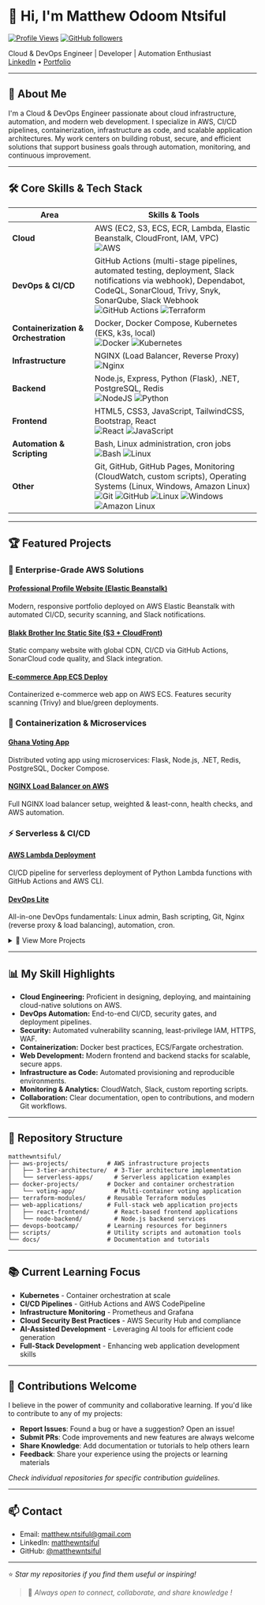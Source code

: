 # 👋 Hi, I'm Matthew Odoom Ntsiful

[![Profile Views](https://komarev.com/ghpvc/?username=matthewntsiful&color=blue&style=flat)](https://github.com/matthewntsiful)
[![GitHub followers](https://img.shields.io/github/followers/matthewntsiful?label=Follow&style=social)](https://github.com/matthewntsiful)

Cloud & DevOps Engineer | Developer | Automation Enthusiast  
[LinkedIn](https://linkedin.com/in/matthewntsiful) • [Portfolio](http://Profile-site-app-env.eba-vnkknerx.eu-north-1.elasticbeanstalk.com)

---

## 🚀 About Me

I'm a Cloud & DevOps Engineer passionate about cloud infrastructure, automation, and modern web development. I specialize in AWS, CI/CD pipelines, containerization, infrastructure as code, and scalable application architectures. My work centers on building robust, secure, and efficient solutions that support business goals through automation, monitoring, and continuous improvement.

---

## 🛠️ Core Skills & Tech Stack

| Area                     | Skills & Tools                                                                                                                                                                                                                                                                                                                                                                                                                                                                 |
|--------------------------|----------------------------------------------------------------------------------------------------------------------------------------------------------------------------------------------------------------------------------------------------------------------------------------------------------------------------------------------------------------------------------------------------------------------------------------------------------------------------|
| **Cloud**                | AWS (EC2, S3, ECS, ECR, Lambda, Elastic Beanstalk, CloudFront, IAM, VPC)  <br> ![AWS](https://img.shields.io/badge/AWS-%23FF9900.svg?style=for-the-badge&logo=amazon-aws&logoColor=white) |
| **DevOps & CI/CD**       | GitHub Actions (multi-stage pipelines, automated testing, deployment, Slack notifications via webhook), Dependabot, CodeQL, SonarCloud, Trivy, Snyk, SonarQube, Slack Webhook  <br> ![GitHub Actions](https://img.shields.io/badge/github%20actions-%232671E5.svg?style=for-the-badge&logo=githubactions&logoColor=white) ![Terraform](https://img.shields.io/badge/terraform-%235835CC.svg?style=for-the-badge&logo=terraform&logoColor=white) |
| **Containerization & Orchestration** | Docker, Docker Compose, Kubernetes (EKS, k3s, local)  <br> ![Docker](https://img.shields.io/badge/docker-%230db7ed.svg?style=for-the-badge&logo=docker&logoColor=white) ![Kubernetes](https://img.shields.io/badge/kubernetes-%23326ce5.svg?style=for-the-badge&logo=kubernetes&logoColor=white) |
| **Infrastructure**       | NGINX (Load Balancer, Reverse Proxy)  <br> ![Nginx](https://img.shields.io/badge/nginx-%23009639.svg?style=for-the-badge&logo=nginx&logoColor=white) |
| **Backend**              | Node.js, Express, Python (Flask), .NET, PostgreSQL, Redis  <br> ![NodeJS](https://img.shields.io/badge/node.js-6DA55F?style=for-the-badge&logo=node.js&logoColor=white) ![Python](https://img.shields.io/badge/python-3670A0?style=for-the-badge&logo=python&logoColor=ffdd54) |
| **Frontend**             | HTML5, CSS3, JavaScript, TailwindCSS, Bootstrap, React  <br> ![React](https://img.shields.io/badge/react-%2320232a.svg?style=for-the-badge&logo=react&logoColor=%2361DAFB) ![JavaScript](https://img.shields.io/badge/javascript-%23323330.svg?style=for-the-badge&logo=javascript&logoColor=%23F7DF1E) |
| **Automation & Scripting** | Bash, Linux administration, cron jobs  <br> ![Bash](https://img.shields.io/badge/bash-%23121011.svg?style=for-the-badge&logo=gnu-bash&logoColor=white) ![Linux](https://img.shields.io/badge/Linux-FCC624?style=for-the-badge&logo=linux&logoColor=black) |
| **Other**                | Git, GitHub, GitHub Pages, Monitoring (CloudWatch, custom scripts), Operating Systems (Linux, Windows, Amazon Linux)  <br> ![Git](https://img.shields.io/badge/git-%23F05033.svg?style=for-the-badge&logo=git&logoColor=white) ![GitHub](https://img.shields.io/badge/github-%23121011.svg?style=for-the-badge&logo=github&logoColor=white) ![Linux](https://img.shields.io/badge/Linux-FCC624?style=for-the-badge&logo=linux&logoColor=black) ![Windows](https://img.shields.io/badge/Windows-0078D6?style=for-the-badge&logo=windows&logoColor=white) ![Amazon Linux](https://img.shields.io/badge/Amazon_Linux-232F3E?style=for-the-badge&logo=amazon-aws&logoColor=white) |

---

## 🏆 Featured Projects

### 🚀 Enterprise-Grade AWS Solutions

#### [Professional Profile Website (Elastic Beanstalk)](https://github.com/matthewntsiful/profile-site-beanstalk-deploy)
Modern, responsive portfolio deployed on AWS Elastic Beanstalk with automated CI/CD, security scanning, and Slack notifications.

#### [Blakk Brother Inc Static Site (S3 + CloudFront)](https://github.com/matthewntsiful/blakkbrotherinc-static-site-cicd-s3-cloudfront)
Static company website with global CDN, CI/CD via GitHub Actions, SonarCloud code quality, and Slack integration.

#### [E-commerce App ECS Deploy](https://github.com/matthewntsiful/ecommerce-app-ecs-deploy)
Containerized e-commerce web app on AWS ECS. Features security scanning (Trivy) and blue/green deployments.

### 🐳 Containerization & Microservices

#### [Ghana Voting App](https://github.com/matthewntsiful/ghana-voting-app)
Distributed voting app using microservices: Flask, Node.js, .NET, Redis, PostgreSQL, Docker Compose.

#### [NGINX Load Balancer on AWS](https://github.com/matthewntsiful/nginx-load-balancer-aws)
Full NGINX load balancer setup, weighted & least-conn, health checks, and AWS automation.

### ⚡ Serverless & CI/CD

#### [AWS Lambda Deployment](https://github.com/matthewntsiful/aws-lambda-deployment)
CI/CD pipeline for serverless deployment of Python Lambda functions with GitHub Actions and AWS CLI.

#### [DevOps Lite](https://github.com/matthewntsiful/DevOps-Lite)
All-in-one DevOps fundamentals: Linux admin, Bash scripting, Git, Nginx (reverse proxy & load balancing), automation, cron.

<details>
<summary>📂 View More Projects</summary>

- [Portfolio Site EC2 CI/CD](https://github.com/matthewntsiful/cicd-portfolio-ec2-deploy) - Automated deployment with Apache & security hardening
- [AWS S3 Deployment](https://github.com/matthewntsiful/aws-s3-deployment) - Secure CI/CD for static sites with CodeQL
- [Node.js EC2 Deployment](https://github.com/matthewntsiful/aws-ec2-deployment) - Multi-environment Node.js deployment
- [AWS ECS Deployment](https://github.com/matthewntsiful/aws-ecs-deployment) - ECS/Fargate with security scanning
- [NGINX Reverse Proxy on AWS](https://github.com/matthewntsiful/nginx-reverse-proxy-aws) - Path routing with security best practices

</details>

---

## 📊 My Skill Highlights

- **Cloud Engineering:** Proficient in designing, deploying, and maintaining cloud-native solutions on AWS.
- **DevOps Automation:** End-to-end CI/CD, security gates, and deployment pipelines.
- **Security:** Automated vulnerability scanning, least-privilege IAM, HTTPS, WAF.
- **Containerization:** Docker best practices, ECS/Fargate orchestration.
- **Web Development:** Modern frontend and backend stacks for scalable, secure apps.
- **Infrastructure as Code:** Automated provisioning and reproducible environments.
- **Monitoring & Analytics:** CloudWatch, Slack, custom reporting scripts.
- **Collaboration:** Clear documentation, open to contributions, and modern Git workflows.

---

## 📂 Repository Structure

```text
matthewntsiful/
├── aws-projects/           # AWS infrastructure projects
│   ├── 3-tier-architecture/  # 3-Tier architecture implementation
│   └── serverless-apps/      # Serverless application examples
├── docker-projects/        # Docker and container orchestration
│   └── voting-app/           # Multi-container voting application
├── terraform-modules/      # Reusable Terraform modules
├── web-applications/       # Full-stack web application projects
│   ├── react-frontend/       # React-based frontend applications
│   └── node-backend/         # Node.js backend services
├── devops-bootcamp/        # Learning resources for beginners
├── scripts/                # Utility scripts and automation tools
└── docs/                   # Documentation and tutorials
```

---

## 📚 Current Learning Focus

- **Kubernetes** - Container orchestration at scale
- **CI/CD Pipelines** - GitHub Actions and AWS CodePipeline
- **Infrastructure Monitoring** - Prometheus and Grafana
- **Cloud Security Best Practices** - AWS Security Hub and compliance
- **AI-Assisted Development** - Leveraging AI tools for efficient code generation
- **Full-Stack Development** - Enhancing web application development skills

---

## 🤝 Contributions Welcome

I believe in the power of community and collaborative learning. If you'd like to contribute to any of my projects:

- **Report Issues**: Found a bug or have a suggestion? Open an issue!
- **Submit PRs**: Code improvements and new features are always welcome
- **Share Knowledge**: Add documentation or tutorials to help others learn
- **Feedback**: Share your experience using the projects or learning materials

_Check individual repositories for specific contribution guidelines._

---

## 📫 Contact

- Email: matthew.ntsiful@gmail.com
- LinkedIn: [matthewntsiful](https://linkedin.com/in/matthewntsiful)
- GitHub: [@matthewntsiful](https://github.com/matthewntsiful)

---

⭐️ *Star my repositories if you find them useful or inspiring!*

> 📢 _Always open to connect, collaborate, and share knowledge !_
